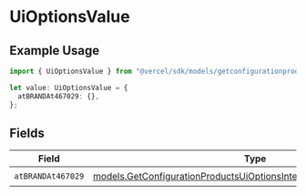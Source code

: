 # UiOptionsValue

## Example Usage

```typescript
import { UiOptionsValue } from "@vercel/sdk/models/getconfigurationproductsop.js";

let value: UiOptionsValue = {
  atBRANDAt467029: {},
};
```

## Fields

| Field                                                                                                                                            | Type                                                                                                                                             | Required                                                                                                                                         | Description                                                                                                                                      |
| ------------------------------------------------------------------------------------------------------------------------------------------------ | ------------------------------------------------------------------------------------------------------------------------------------------------ | ------------------------------------------------------------------------------------------------------------------------------------------------ | ------------------------------------------------------------------------------------------------------------------------------------------------ |
| `atBRANDAt467029`                                                                                                                                | [models.GetConfigurationProductsUiOptionsIntegrationsAtBRANDAt467029](../models/getconfigurationproductsuioptionsintegrationsatbrandat467029.md) | :heavy_check_mark:                                                                                                                               | N/A                                                                                                                                              |